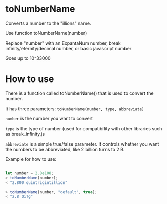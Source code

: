 # toNumberName
Converts a number to the "illions" name.

Use function toNumberName(number)

Replace "number" with an ExpantaNum number, break infinity/eternity/decimal number, or basic javascript number

Goes up to 10^33000

# How to use

There is a function called toNumberName() that is used to convert the number.

It has three parameters: `toNumberName(number, type, abbreviate)`

`number` is the number you want to convert

`type` is the type of number (used for compatibility with other libraries such as break_infinity.js

`abbreviate` is a simple true/false parameter. It controls whether you want the numbers to be abbreviated, like 2 billion turns to 2 B.

Example for how to use:

```js

let number = 2.8e108;
> toNumberName(number);
< "2.800 quintrigintillion"

> toNumberName(number, "default", true);
< "2.8 QiTg"
```
